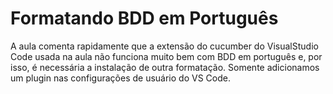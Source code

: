 # Formatando BDD em Português
A aula comenta rapidamente que a extensão do cucumber do VisualStudio Code usada na aula não funciona muito bem com BDD em português e, por isso, é necessária a instalação de outra formatação.
Somente adicionamos um plugin nas configurações de usuário do VS Code.
